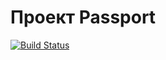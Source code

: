 # Проект Passport
[![Build Status](https://travis-ci.com/saimon494/job4j_passport.svg?branch=main)](https://travis-ci.com/saimon494/job4j_passport)
